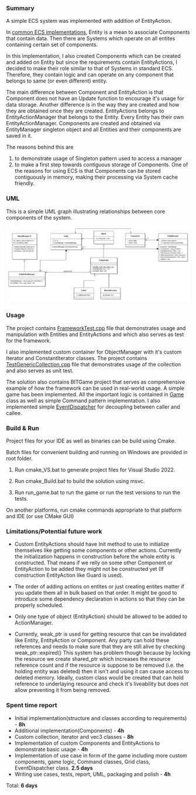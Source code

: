 ### Summary

A simple ECS system was implemented with addition of EntityAction.

In [common ECS implementations](https://en.wikipedia.org/wiki/Entity_component_system#References), Entity is a mean to associate Components that contain data. Then there are Systems which operate on all entites containing certain set of components.

In this implementation, I also created Components which can be created and added on Entity
but since the requirements contain EntityActions, I decided to make their role similar to that of Systems in standard ECS.
Therefore, they contain logic and can operate on any component that belongs to same (or even different) entity.

The main difference between Component and EntityAction is that Component does not have an Update function to encourage it's usage for data storage.
Another difference is in the way they are created and how they are obtained once they are created.
EntityActions belongs to EntityActionManager that belongs to the Entity. Every Entity has their own EntityActionManager.
Components are created and obtained via EntityManager singleton object and all Entities and their components are saved in it.

The reasons behind this are 

1. to demonstrate usage of Singleton pattern used to access a manager
2. to make a first step towards contiguous storage of Components. One of the reasons for using ECS is that Components can be stored contiguously in memory, making their processing via System cache friendly.

### UML
This is a simple UML graph illustrating relationships between core components of the system.

![UML graph](uml.png)


### Usage

The project contains [FrameworkTest.cpp](/BITFramework/src/Tests/FrameworkTest.cpp) file that demonstrates usage and manipulation with Entities and EntityActions and which also serves as test for the framework.

I also implemented custom container for ObjectManager with it's custom Iterator and ConstantIterator classes.
The project contains [TestGenericCollection.cpp](/BITFramework/src/Tests/GenericCollectionTest.cpp) file that demonstrates usage of the collection and also serves as unit test.

The solution also contains BITGame project that serves as comprehensive example of how the framework can be used in real-world usage.
A simple game has been implemented. All the important logic is contained in [Game](BITGame/src/Game.cpp) class as well as simple Command pattern implementation.
I also implemented simple [EventDispatcher](/BITFramework/src/Core/Events/EventDispatcher.h) for decoupling between caller and callee.

### Build & Run
Project files for your IDE as well as binaries can be build using Cmake.

Batch files for convenient building and running on Windows are provided in root folder.

1. Run cmake_VS.bat to generate project files for Visual Studio 2022.

1. Run cmake_Build.bat to build the solution using msvc.

1. Run run_game.bat to run the game or run the test versions to run the tests.

On another platforms, run cmake commands appropriate to that platform and IDE (or use CMake GUI)

### Limitations/Potential future work

* Custom EntityActions should have Init method to use to initialize themselves like getting some components or other actions. Currently the initialization happens in construction before the whole entity is constructed. That means if we relly on some other Component or EntityAction to be added they might not be constructed yet (If construction EntityAction like Guard is used).

* The order of adding actions on entites or just creating entites matter if you update them all in bulk based on that order. It might be good to introduce some dependency declaration in actions so that they can be properly scheduled.

* Only one type of object (EntityAction) should be allowed to be added to ActionManager.

* Currently, weak_ptr is used for getting resource that can be invalidated like Entity, EntityAction or Component. Any party can hold these references and needs to make sure that they are still alive by checking weak_ptr::expired() This system has problem though because by locking the resource we create shared_ptr which increases the resource reference count and if the resource is suppose to be removed (i.e. the holding entity was deleted) then it isn't and using it can cause access to deleted memory. Ideally, custom class would be created that can hold reference to underlaying resource and check it's liveability but does not allow preventing it from being removed.



### Spent time report

* Initial implementation(structure and classes according to requirements) - **8h**
* Additional implementation(Components) - **4h**
* Custom collection, iterator and vec3 classes - **8h**
* Implementation of custom Components and EntityActions to demonstrate basic usage - **4h**
* Implementation of use case in form of the game including more custom components, game logic, Command classes, Grid class, EventDispatcher class. **2.5 days**
* Writing use cases, tests, report, UML, packaging and polish - **4h**

Total: **6 days**
